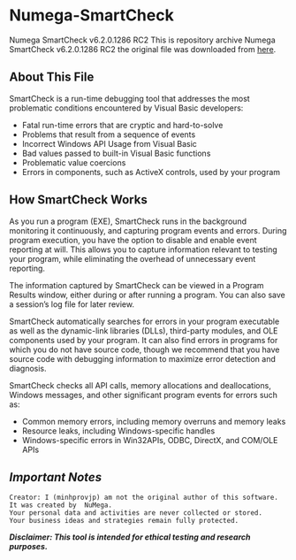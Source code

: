 # Numega-SmartCheck

Numega SmartCheck v6.2.0.1286 RC2 
This is repository archive Numega SmartCheck v6.2.0.1286 RC2 the original file was downloaded from [here](https://forum.tuts4you.com/files/file/2061-numega-smartcheck/).

## **About This File**

SmartCheck is a run-time debugging tool that addresses the most problematic conditions encountered by Visual Basic developers:

- Fatal run-time errors that are cryptic and hard-to-solve
- Problems that result from a sequence of events
- Incorrect Windows API Usage from Visual Basic
- Bad values passed to built-in Visual Basic functions
- Problematic value coercions
- Errors in components, such as ActiveX controls, used by your program

## **How SmartCheck Works**

As you run a program (EXE), SmartCheck runs in the background monitoring it continuously, and capturing program events and errors. During program execution, you have the option to disable and enable event reporting at will. This allows you to capture information relevant to testing your program, while eliminating the overhead of unnecessary event reporting.

The information captured by SmartCheck can be viewed in a Program Results window, either during or after running a program. You can also save a session’s log file for later review.

SmartCheck automatically searches for errors in your program executable as well as the dynamic-link libraries (DLLs), third-party modules, and OLE components used by your program. It can also find errors in programs for which you do not have source code, though we recommend that you have source code with debugging information to maximize error detection and diagnosis.

SmartCheck checks all API calls, memory allocations and deallocations, Windows messages, and other significant program events for errors such as: 

- Common memory errors, including memory overruns and memory leaks
- Resource leaks, including Windows-specific handles
- Windows-specific errors in Win32APIs, ODBC, DirectX, and COM/OLE APIs 

## ***Important Notes***

    Creator: I (minhprovjp) am not the original author of this software. It was created by 	NuMega.
    Your personal data and activities are never collected or stored.
    Your business ideas and strategies remain fully protected.

***Disclaimer: This tool is intended for ethical testing and research purposes.***
